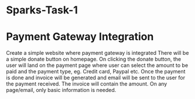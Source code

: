 # Sparks-Task-1

# Payment Gateway Integration

Create a simple website where payment gateway is integrated 
There will be a simple donate button on homepage. On clicking the donate button, the user will land on the payment page where user can select the amount to be paid and the payment type, eg. Credit card, Paypal etc.
Once the payment is done and invoice will be generated and email will be sent to the user for the payment received. The invoice will contain the amount.
On any page/email, only basic information is needed.
